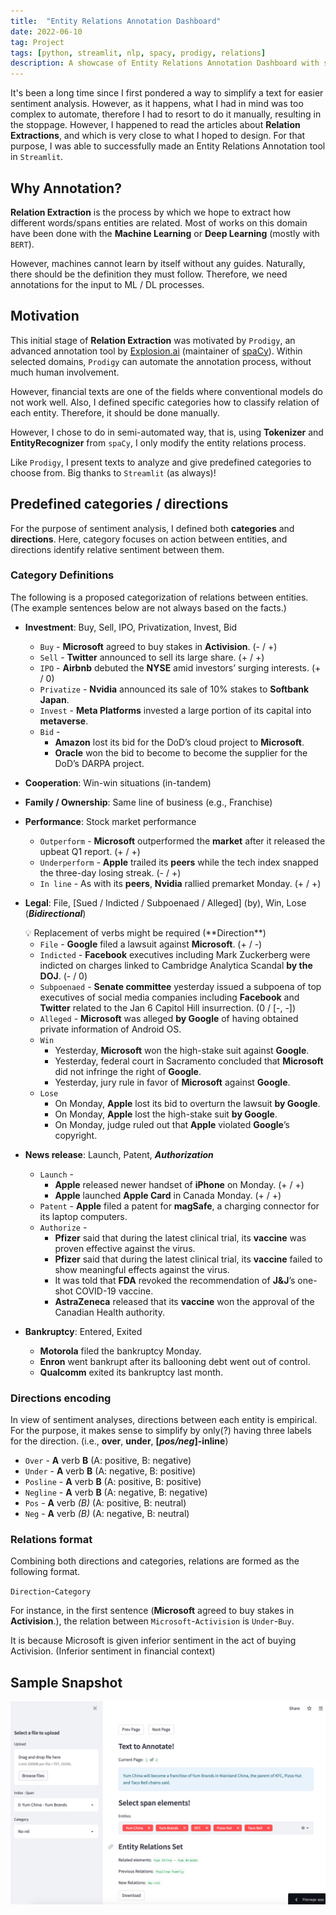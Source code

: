 ```yaml
---
title:  "Entity Relations Annotation Dashboard"
date: 2022-06-10
tag: Project
tags: [python, streamlit, nlp, spacy, prodigy, relations]
description: A showcase of Entity Relations Annotation Dashboard with spacy-streamlit and Streamlit
---
```


It's been a long time since I first pondered a way to simplify a text for easier sentiment analysis. However, as it happens, what I had in mind was too complex to automate, therefore I had to resort to do it manually, resulting in the stoppage. However, I happened to read the articles about **Relation Extractions**, and which is very close to what I hoped to design. For that purpose, I was able to successfully made an Entity Relations Annotation tool in `Streamlit`.


## Why Annotation?

**Relation Extraction** is the process by which we hope to extract how different words/spans entities are related. Most of works on this domain have been done with the **Machine Learning** or **Deep Learning** (mostly with `BERT`).

However, machines cannot learn by itself without any guides. Naturally, there should be the definition they must follow. Therefore, we need annotations for the input to ML / DL processes.


## Motivation

This initial stage of **Relation Extraction** was motivated by `Prodigy`, an advanced annotation tool by [Explosion.ai](https://explosion.ai) (maintainer of [spaCy](http://spacy.io)). Within selected domains, `Prodigy` can automate the annotation process, without much human involvement.

However, financial texts are one of the fields where conventional models do not work well. Also, I defined specific categories how to classify relation of each entity. Therefore, it should be done manually.

However, I chose to do in semi-automated way, that is, using **Tokenizer** and **EntityRecognizer** from `spaCy`, I only modify the entity relations process.

Like `Prodigy`, I present texts to analyze and give predefined categories to choose from. Big thanks to `Streamlit` (as always)!

## Predefined categories / directions

For the purpose of sentiment analysis, I defined both **categories** and **directions**. Here, category focuses on action between entities, and directions identify relative sentiment between them.

### Category Definitions

The following is a proposed categorization of relations between entities. (The example sentences below are not always based on the facts.)

- **Investment**: Buy, Sell, IPO, Privatization, Invest, Bid
    - `Buy` - **Microsoft** agreed to buy stakes in **Activision**. (- / +)
    - `Sell` - **Twitter** announced to sell its large share. (+ / +)
    - `IPO` - **Airbnb** debuted the **NYSE** amid investors’ surging interests. (+ / 0)
    - `Privatize` - **Nvidia** announced its sale of 10% stakes to **Softbank Japan**.
    - `Invest` - **Meta Platforms** invested a large portion of its capital into **metaverse**.
    - `Bid` -
        - **Amazon** lost its bid for the DoD’s cloud project to **Microsoft**.
        - **Oracle** won the bid to become to become the supplier for the DoD’s DARPA project.
- **Cooperation**: Win-win situations (in-tandem)
- **Family / Ownership**: Same line of business (e.g., Franchise)
- **Performance**: Stock market performance
    - `Outperform` - **Microsoft** outperformed the **market** after it released the upbeat Q1 report. (+ / +)
    - `Underperform` - **Apple** trailed its **peers** while the tech index snapped the three-day losing streak. (- / +)
    - `In line` - As with its **peers**, **Nvidia** rallied premarket Monday. (+ / +)
- **Legal**: File, [Sued / Indicted / Subpoenaed / Alleged] (by), Win, Lose  (***Bidirectional***)
    
    <aside>
    💡 Replacement of verbs might be required (**Direction**)
    
    </aside>
    
    - `File` - **Google** filed a lawsuit against **Microsoft**. (+ / -)
    - `Indicted` - **Facebook** executives including Mark Zuckerberg were indicted on charges linked to Cambridge Analytica Scandal **by the DOJ**. (- / 0)
    - `Subpoenaed` - **Senate committee** yesterday issued a subpoena of top executives of social media companies including **Facebook** and **Twitter** related to the Jan 6 Capitol Hill insurrection. (0 / [-, -])
    - `Alleged` - **Microsoft** was alleged **by Google** of having obtained private information of Android OS.
    - `Win`
        - Yesterday, **Microsoft** won the high-stake suit against **Google**.
        - Yesterday, federal court in Sacramento concluded that **Microsoft** did not infringe the right of **Google**.
        - Yesterday, jury rule in favor of **Microsoft** against **Google**.
    - `Lose`
        - On Monday, **Apple** lost its bid to overturn the lawsuit **by Google**.
        - On Monday, **Apple** lost the high-stake suit **by Google**.
        - On Monday, judge ruled out that **Apple** violated **Google**’s copyright.
- **News release**: Launch, Patent, ***Authorization***
    - `Launch` -
        - **Apple** released newer handset of **iPhone** on Monday. (+ / +)
        - **Apple** launched **Apple Card** in Canada Monday. (+ / +)
    - `Patent` - **Apple** filed a patent for **magSafe**, a charging connector for its laptop computers.
    - `Authorize` -
        - **Pfizer** said that during the latest clinical trial, its **vaccine** was proven effective against the virus.
        - **Pfizer** said that during the latest clinical trial, its **vaccine** failed to show meaningful effects against the virus.
        - It was told that **FDA** revoked the recommendation of **J&J**’s one-shot COVID-19 vaccine.
        - **AstraZeneca** released that its **vaccine** won the approval of the Canadian Health authority.
- **Bankruptcy**: Entered, Exited
    - **Motorola** filed the bankruptcy Monday.
    - **Enron** went bankrupt after its ballooning debt went out of control.
    - **Qualcomm** exited its bankruptcy last month.


### Directions encoding

In view of sentiment analyses, directions between each entity is empirical. For the purpose, it makes sense to simplify by only(?) having three labels for the direction. (i.e., **over**, **under**, **[*pos/neg*]-inline**)

- `Over` - **A** verb **B** (A: positive, B: negative)
- `Under` - **A** verb **B** (A: negative, B: positive)
- `Posline` - **A** verb **B** (A: positive, B: positive)
- `Negline` - **A** verb **B** (A: negative, B: negative)
- `Pos` - **A** verb *(B)* (A: positive, B: neutral)
- `Neg` - **A** verb *(B)* (A: negative, B: neutral)


### Relations format

Combining both directions and categories, relations are formed as the following format.

`Direction`-`Category`

For instance, in the first sentence (**Microsoft** agreed to buy stakes in **Activision**.), the relation between `Microsoft`-`Activision` is `Under`-`Buy`.

It is because Microsoft is given inferior sentiment in the act of buying Activision. (Inferior sentiment in financial context)


## Sample Snapshot

![](https://github.com/staedi/rel_annotate/raw/main/assets/rel_annotate.png)